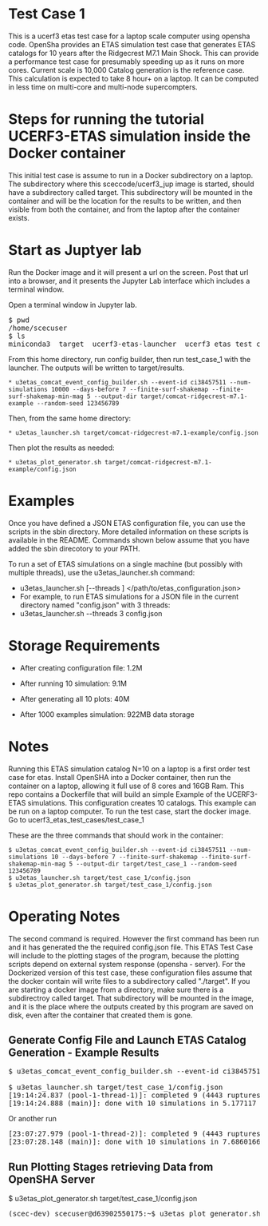 # Test Case 1
This is a ucerf3 etas test case for a laptop scale computer using opensha code. OpenSha provides an ETAS simulation test case that generates ETAS catalogs for 10 years after the Ridgecrest M7.1 Main Shock. This can provide a performance test case for presumably speeding up as it runs on more cores. Current scale is 10,000 Catalog generation is the reference case. This calculation is expected to take 8 hour+ on a laptop. It can be computed in less time on multi-core and multi-node supercompters.

# Steps for running the tutorial UCERF3-ETAS simulation inside the Docker container
This initial test case is assume to run in a Docker subdirectory on a laptop. The subdirectory where this sceccode/ucerf3_jup image is started, should have a subdirectory called target. This subdirectory will be mounted in the container and will be the location for the results to be written, and then visible from both the container, and from the laptop after the container exists.

# Start as Juptyer lab
Run the Docker image and it will present a url on the screen. Post that url into a browser, and it presents the Jupyter Lab interface which includes a terminal window.

Open a terminal window in Jupyter lab.
<pre>
$ pwd
/home/scecuser
$ ls
miniconda3  target  ucerf3-etas-launcher  ucerf3_etas_test_cases
</pre>

From this home directory, run config builder, then run test_case_1 with the launcher. The outputs will be written to target/results.
````
* u3etas_comcat_event_config_builder.sh --event-id ci38457511 --num-simulations 10000 --days-before 7 --finite-surf-shakemap --finite-surf-shakemap-min-mag 5 --output-dir target/comcat-ridgecrest-m7.1-example --random-seed 123456789
````
Then, from the same home directory:
````
* u3etas_launcher.sh target/comcat-ridgecrest-m7.1-example/config.json
````
Then plot the results as needed:
````
* u3etas_plot_generator.sh target/comcat-ridgecrest-m7.1-example/config.json
````

# Examples

Once you have defined a JSON ETAS configuration file, you can use the scripts in the sbin directory. More detailed information on these scripts is available in the README. Commands shown below assume that you have added the sbin direcotory to your PATH.

To run a set of ETAS simulations on a single machine (but possibly with multiple threads), use the u3etas_launcher.sh command:
* u3etas_launcher.sh [--threads <num-threads>] </path/to/etas_configuration.json>
* For example, to run ETAS simulations for a JSON file in the current directory named "config.json" with 3 threads:
* u3etas_launcher.sh --threads 3 config.json

# Storage Requirements

* After creating configuration file: 1.2M
* After running 10 simulation: 9.1M
* After generating all 10 plots: 40M

* After 1000 examples simulation: 922MB data storage
  
# Notes

Running this ETAS simulation catalog N=10 on a laptop is a first order test case for etas. Install OpenSHA into a Docker container, then run the container on a laptop, allowing it full use of 8 cores and 16GB Ram. This repo contains a Dockerfile that will build an simple Example of the UCERF3-ETAS simulations. This configuration creates 10 catalogs. This example can be run on a laptop computer. To run the test case, start the docker image. Go to ucerf3_etas_test_cases/test_case_1

These are the three commands that should work in the container:
````
$ u3etas_comcat_event_config_builder.sh --event-id ci38457511 --num-simulations 10 --days-before 7 --finite-surf-shakemap --finite-surf-shakemap-min-mag 5 --output-dir target/test_case_1 --random-seed 123456789
$ u3etas_launcher.sh target/test_case_1/config.json
$ u3etas_plot_generator.sh target/test_case_1/config.json
````
# Operating Notes
The second command is required. However the first command has been run and it has generated the the required config.json file. This ETAS Test Case will include to the plotting stages of the program, because the plotting scripts depend on external system response (opensha - server). For the Dockerized version of this test case, these configuration files assume that the docker contain will write files to a subdirectory called "./target". If you are starting a docker image from a directory, make sure there is a subdirectroy called target. That subdirectory will be mounted in the image, and it is the place where the outputs created by this program are saved on disk, even after the container that created them is gone.

## Generate Config File and Launch ETAS Catalog Generation - Example Results
<pre>
$ u3etas_comcat_event_config_builder.sh --event-id ci38457511 --num-simulations 10 --days-before 7 --finite-surf-shakemap --finite-surf-shakemap-min-mag 5 --output-dir target/test_case_1 --random-seed 123456789

$ u3etas_launcher.sh target/test_case_1/config.json
[19:14:24.837 (pool-1-thread-1)]: completed 9 (4443 ruptures)
[19:14:24.888 (main)]: done with 10 simulations in 5.177117 minute
</pre>
Or another run
<pre>
[23:07:27.979 (pool-1-thread-2)]: completed 9 (4443 ruptures)
[23:07:28.148 (main)]: done with 10 simulations in 7.6860166 minutes
</pre>

## Run Plotting Stages retrieving Data from OpenSHA Server
$ u3etas_plot_generator.sh target/test_case_1/config.json
<pre>
(scec-dev) scecuser@d63902550175:~$ u3etas_plot_generator.sh target/test_case_1/config.json
</pre>
